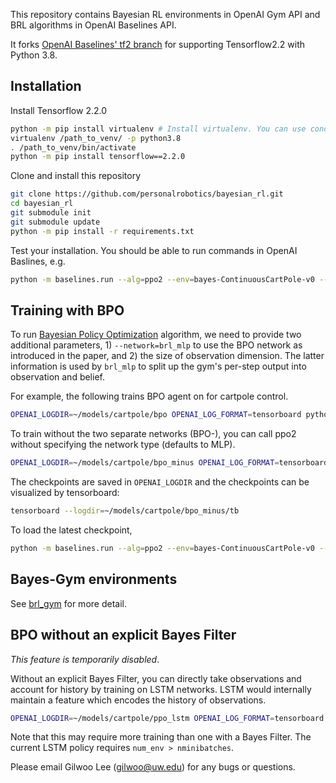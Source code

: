 This repository contains Bayesian RL environments in OpenAI Gym API and BRL algorithms in OpenAI Baselines API.

It forks [OpenAI Baselines' tf2 branch](https://github.com/openai/baselines.git) for supporting Tensorflow2.2 with Python 3.8.

## Installation

Install Tensorflow 2.2.0

   ```bash
   python -m pip install virtualenv # Install virtualenv. You can use conda instead.
   virtualenv /path_to_venv/ -p python3.8
   . /path_to_venv/bin/activate
   python -m pip install tensorflow==2.2.0
   ```

Clone and install this repository

   ```bash
   git clone https://github.com/personalrobotics/bayesian_rl.git
   cd bayesian_rl
   git submodule init
   git submodule update
   python -m pip install -r requirements.txt
   ```

Test your installation. You should be able to run commands in OpenAI Baslines, e.g.

```bash
python -m baselines.run --alg=ppo2 --env=bayes-ContinuousCartPole-v0 --num_timesteps=1e6
```

## Training with BPO
To run [Bayesian Policy Optimization](https://arxiv.org/abs/1810.01014) algorithm, we need to provide two additional parameters, 1) `--network=brl_mlp` to use the BPO network as introduced in the paper, and 2) the size of observation dimension. The latter information is used by `brl_mlp` to split up the gym's per-step output into observation and belief.

For example, the following trains BPO agent on for cartpole control.

```bash
OPENAI_LOGDIR=~/models/cartpole/bpo OPENAI_LOG_FORMAT=tensorboard python -m baselines.run --alg=ppo2 --env=bayes-ContinuousCartPole-v0 --num_timesteps=2e7 --save_path=~/models/bpo-cartpole --network=brl_mlp --obs_dim=4 --num_env 2
```

To train without the two separate networks (BPO-), you can call ppo2 without specifying the network type (defaults to MLP).
```bash
OPENAI_LOGDIR=~/models/cartpole/bpo_minus OPENAI_LOG_FORMAT=tensorboard python -m baselines.run --alg=ppo2 --env=bayes-ContinuousCartPole-v0 --num_timesteps=1e6 --save_path=~/models/cartpole-ppo --num_env 2
```
The checkpoints are saved in `OPENAI_LOGDIR`  and the checkpoints can be visualized by tensorboard:

```bash
tensorboard --logdir=~/models/cartpole/bpo_minus/tb
```

To load the latest checkpoint,
```bash
python -m baselines.run --alg=ppo2 --env=bayes-ContinuousCartPole-v0 --num_timesteps=0 --load_path=~/models/cartpole/bpo_minus/checkpoints --play
```

## Bayes-Gym environments
See [brl_gym](brl_gym/brl_gym/README.md) for more detail.

## BPO without an explicit Bayes Filter
*This feature is temporarily disabled*.

Without an explicit Bayes Filter, you can directly take observations and account for history by training on LSTM networks. LSTM would internally maintain a feature which encodes the history of observations.

```bash
OPENAI_LOGDIR=~/models/cartpole/ppo_lstm OPENAI_LOG_FORMAT=tensorboard python -m baselines.run --alg=ppo2 --env=ContinuousCartPole-v0 --num_timesteps=2e7 --save_path=~/models/cartpole/ppo_lstm_final --network=lstm --num_env 20 --nminibatches 20
```
Note that this may require more training than one with a Bayes Filter. The current LSTM policy requires `num_env > nminibatches`. 


Please email Gilwoo Lee (gilwoo@uw.edu) for any bugs or questions.

